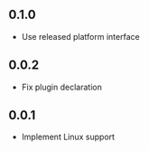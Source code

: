 ## 0.1.0

* Use released platform interface

## 0.0.2

* Fix plugin declaration

## 0.0.1

* Implement Linux support

